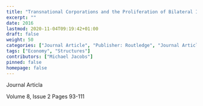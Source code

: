 ```yaml
---
title: "Transnational Corporations and the Proliferation of Bilateral Investment Treaties: More Than a Bit Influential"
excerpt: ""
date: 2016
lastmod: 2020-11-04T09:19:42+01:00
draft: false
weight: 50
categories: ["Journal Article", "Publisher: Routledge", "Journal Article: Transnational Corporations Review"]
tags: ["Economy", "Structures"]
contributors: ["Michael Jacobs"]
pinned: false
homepage: false
---
```


Journal Articla

Volume 8, Issue 2 Pages 93-111